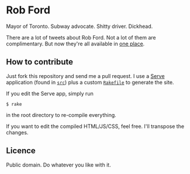 # Rob Ford

Mayor of Toronto. Subway advocate. Shitty driver. Dickhead.

There are a lot of tweets about Rob Ford. Not a lot of them are complimentary. But now they're all available in [one place](http://iamsolarpowered.github.com/rob_ford).

## How to contribute

Just fork this repository and send me a pull request. I use a [Serve](https://github.com/jlong/serve) application (found in [`src`](https://github.com/iamsolarpowered/rob_ford/tree/master/src)) plus a custom [`Rakefile`](https://github.com/iamsolarpowered/rob_ford/blob/master/Rakefile) to generate the site.

If you edit the Serve app, simply run

    $ rake

in the root directory to re-compile everything.

If you want to edit the compiled HTML/JS/CSS, feel free. I'll transpose the changes.

## Licence

Public domain. Do whatever you like with it.